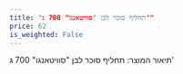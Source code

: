 ```yaml
---
title: "תחליף סוכר לבן "סוויטאנגו" 700 ג'"
price: 62
is_weighted: False
---
```


תיאור המוצר: תחליף סוכר לבן "סוויטאנגו" 700 ג'
